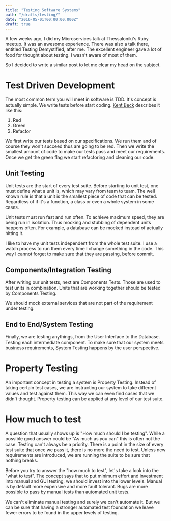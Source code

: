 ```yaml
---
title: "Testing Software Systems"
path: "/drafts/testing/"
date: "2016-05-01T00:00:00.000Z"
draft: true
---
```


A few weeks ago, I did my Microservices talk at Thessaloniki's Ruby meetup. It was an awesome experience. There was also a talk there, entitled Testing Demystified, after me. The excellent engineer gave a lot of food for thought about testing. I wasn't aware of most of them.

So I decided to write a similar post to let me clear my head on the subject.

# Test Driven Development
The most common term you will meet in software is TDD. It's concept is actually simple. We write tests before start coding. [Kent Beck](http://www.amazon.com/Test-Driven-Development-By-Example/dp/0321146530) describes it like this:

1. Red
2. Green
3. Refactor

We first write our tests based on our specifications. We run them and of course they won't succeed thus are going to be red. Then we write the smallest amount of code to make our tests pass and meet our requirements. Once we get the green flag we start refactoring and cleaning our code.

## Unit Testing
Unit tests are the start of every test suite. Before starting to unit test, one must define what a unit is, which may vary from team to team. The well known rule is that a unit is the smallest piece of code that can be tested. Regardless of if it's a function, a class or even a whole system in some cases.

Unit tests must run fast and run often. To achieve maximum speed,  they are being run in isolation. Thus mocking and stubbing of dependent units happens often. For example, a database can be mocked instead of actually hitting it.

I like to have my unit tests independent from the whole test suite. I use a watch process to run them every time I change something in the code. This way I cannot forget to make sure that they are passing, before commit.

## Components/Integration Testing
After writing our unit tests, next are Components Tests. Those are used to test units in combination. Units that are working together should be tested by Components Testing.

We should mock external services that are not part of the requirement under testing.

## End to End/System Testing
Finally, we are testing anythings, from the User Interface to the Database. Testing each intermediate component. To make sure that our system meets business requirements, System Testing happens by the user perspective.

# Property Testing
An important concept in testing a system is Property Testing. Instead of taking certain test cases, we are instructing our system to take different values and test against them. This way we can even find cases that we didn't thought. Property testing can be applied at any level of our test suite.

# How much to test
A question that usually shows up is "How much should I be testing". While a possible good answer could be "As much as you can" this is often not the case. Testing can't always be a priority. There is a point in the size of every test suite that once we pass it, there is no more the need to test. Unless new requirements are introduced, we are running the suite to be sure that nothing breaks.

Before you try to answer the "how much to test", let's take a look into the "what to test". The concept says that to put minimum effort and investment into manual and GUI testing, we should invest into the lower levels. Manual is by default more expensive and more fault tolerant. Bugs are more possible to pass by manual tests than automated unit tests.

We can't eliminate manual testing and surely we can't automate it. But we can be sure that having a stronger automated test foundation we leave fewer errors to be found in the upper levels of testing.
